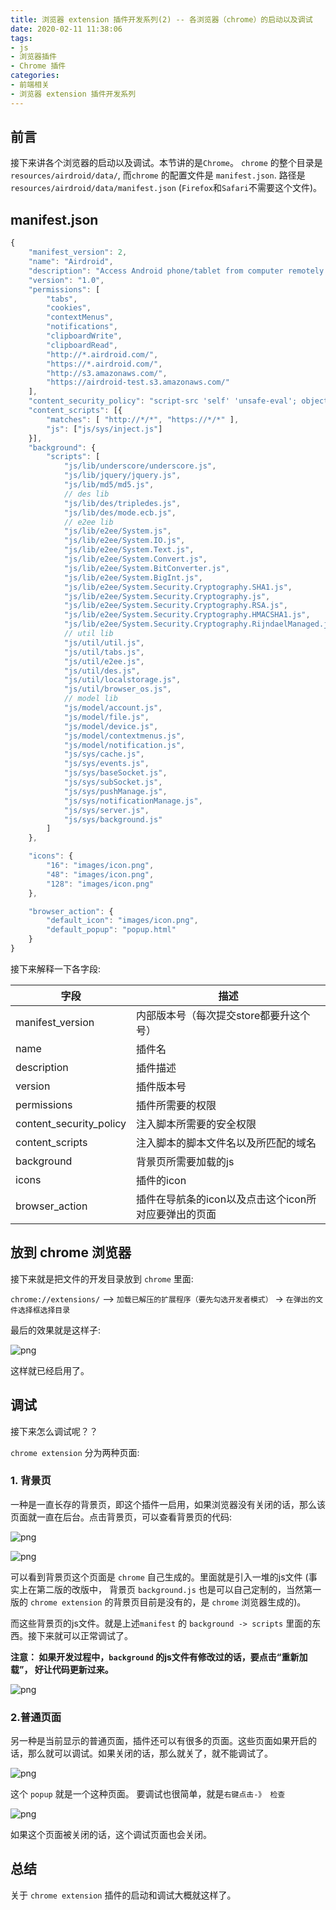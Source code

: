 ```yaml
---
title: 浏览器 extension 插件开发系列(2) -- 各浏览器（chrome）的启动以及调试
date: 2020-02-11 11:38:06
tags: 
- js
- 浏览器插件
- Chrome 插件
categories: 
- 前端相关
- 浏览器 extension 插件开发系列
---
```

## 前言
接下来讲各个浏览器的启动以及调试。本节讲的是`Chrome`。 `chrome` 的整个目录是 `resources/airdroid/data/`, 而`chrome` 的配置文件是 `manifest.json`.  路径是 `resources/airdroid/data/manifest.json` (`Firefox`和`Safari`不需要这个文件)。
<!--more-->
## manifest.json
```javascript
{
    "manifest_version": 2,
    "name": "Airdroid",
    "description": "Access Android phone/tablet from computer remotely and securely. Manage SMS, files, photos and videos, WhatsApp, Line, WeChat and more on computer.",
    "version": "1.0",
    "permissions": [
        "tabs",
        "cookies",
        "contextMenus",
        "notifications",
        "clipboardWrite",
        "clipboardRead",
        "http://*.airdroid.com/",
        "https://*.airdroid.com/",
        "http://s3.amazonaws.com/",
        "https://airdroid-test.s3.amazonaws.com/"
    ],
    "content_security_policy": "script-src 'self' 'unsafe-eval'; object-src 'self'",
    "content_scripts": [{
        "matches": [ "http://*/*", "https://*/*" ],
        "js": ["js/sys/inject.js"]
    }],
    "background": {
        "scripts": [
            "js/lib/underscore/underscore.js",
            "js/lib/jquery/jquery.js",
            "js/lib/md5/md5.js",
            // des lib
            "js/lib/des/tripledes.js",
            "js/lib/des/mode.ecb.js",
            // e2ee lib
            "js/lib/e2ee/System.js",
            "js/lib/e2ee/System.IO.js",
            "js/lib/e2ee/System.Text.js",
            "js/lib/e2ee/System.Convert.js",
            "js/lib/e2ee/System.BitConverter.js",
            "js/lib/e2ee/System.BigInt.js",
            "js/lib/e2ee/System.Security.Cryptography.SHA1.js",
            "js/lib/e2ee/System.Security.Cryptography.js",
            "js/lib/e2ee/System.Security.Cryptography.RSA.js",
            "js/lib/e2ee/System.Security.Cryptography.HMACSHA1.js",
            "js/lib/e2ee/System.Security.Cryptography.RijndaelManaged.js",
            // util lib
            "js/util/util.js",
            "js/util/tabs.js",
            "js/util/e2ee.js",
            "js/util/des.js",
            "js/util/localstorage.js",
            "js/util/browser_os.js",
            // model lib
            "js/model/account.js",
            "js/model/file.js",
            "js/model/device.js",
            "js/model/contextmenus.js",
            "js/model/notification.js",
            "js/sys/cache.js",
            "js/sys/events.js",
            "js/sys/baseSocket.js",
            "js/sys/subSocket.js",
            "js/sys/pushManage.js",
            "js/sys/notificationManage.js",
            "js/sys/server.js",
            "js/sys/background.js"
        ]
    },

    "icons": {
        "16": "images/icon.png",
        "48": "images/icon.png",
        "128": "images/icon.png"
    },

    "browser_action": {
        "default_icon": "images/icon.png",
        "default_popup": "popup.html"
    }
}
```
接下来解释一下各字段:

|字段|描述|
|---|---|
|manifest_version|内部版本号（每次提交store都要升这个号）|
|name|插件名|
|description|插件描述|
|version|插件版本号|
|permissions|插件所需要的权限|
|content_security_policy|注入脚本所需要的安全权限|
|content_scripts|注入脚本的脚本文件名以及所匹配的域名|
|background|背景页所需要加载的js|
|icons|插件的icon|
|browser_action|插件在导航条的icon以及点击这个icon所对应要弹出的页面|

## 放到 chrome 浏览器
接下来就是把文件的开发目录放到 `chrome` 里面:

`chrome://extensions/` --> `加载已解压的扩展程序（要先勾选开发者模式）` ->  `在弹出的文件选择框选择目录`

最后的效果就是这样子:

![png](1.png)

这样就已经启用了。

## 调试
接下来怎么调试呢？？

`chrome extension` 分为两种页面:

### 1. 背景页
一种是一直长存的背景页，即这个插件一启用，如果浏览器没有关闭的话，那么该页面就一直在后台。点击背景页，可以查看背景页的代码:

![png](2.png)

![png](3.png)

可以看到背景页这个页面是 `chrome` 自己生成的。里面就是引入一堆的js文件 (事实上在第二版的改版中， 背景页 `background.js` 也是可以自己定制的，当然第一版的 `chrome extension` 的背景页目前是没有的，是 `chrome` 浏览器生成的)。

而这些背景页的js文件。就是上述`manifest` 的 `background -> scripts` 里面的东西。接下来就可以正常调试了。

**注意： 如果开发过程中，`background` 的js文件有修改过的话，要点击“重新加载”， 好让代码更新过来。**

![png](4.png)

### 2.普通页面
另一种是当前显示的普通页面，插件还可以有很多的页面。这些页面如果开启的话，那么就可以调试。如果关闭的话，那么就关了，就不能调试了。

![png](5.png)

这个 `popup` 就是一个这种页面。 要调试也很简单，就是`右键点击-》 检查`

![png](6.png)

如果这个页面被关闭的话，这个调试页面也会关闭。

## 总结
关于 `chrome extension` 插件的启动和调试大概就这样了。
























